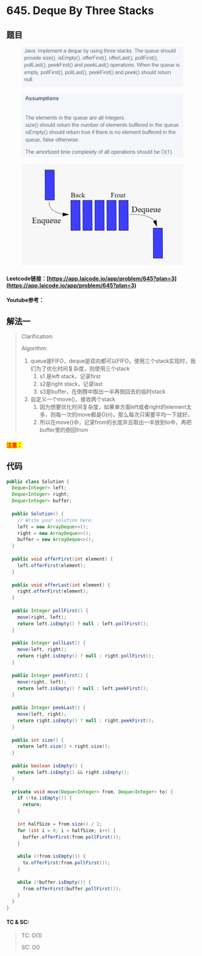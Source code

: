 # 645. Deque By Three Stacks

## 题目

<figure><img src="../../.gitbook/assets/image (87).png" alt=""><figcaption></figcaption></figure>

<figure><img src="../../.gitbook/assets/image (140).png" alt=""><figcaption></figcaption></figure>

<figure><img src="../../.gitbook/assets/image (1) (3) (1).png" alt=""><figcaption></figcaption></figure>

#### Leetcode链接：[https://app.laicode.io/app/problem/645?plan=3](https://app.laicode.io/app/problem/645?plan=3)

#### Youtube参考：

## 解法一

> Clarification:&#x20;
>
> Algorithm:&#x20;
>
> 1. queue是FIFO，deque是双向都可以FIFO，使用三个stack实现时，我们为了优化时间复杂度，则使用三个stack
>    1. s1 是left stack，记录first
>    2. s2是right stack，记录last
>    3. s3是buffer，在倒腾中取出一半再倒回去的临时stack
> 2. 自定义一个move()，接收两个stack
>    1. 因为想要优化时间复杂度，如果单方面left或者right的element太多，则每一次的move都是O(n)，那么每次只需要平均一下就好。
>    2. 所以在move()中，记录from的长度并且取出一半放到to中，再把buffer里的倒回from

#### <mark style="color:red;">注意：</mark>

## 代码

```java
public class Solution {
  Deque<Integer> left;
  Deque<Integer> right;
  Deque<Integer> buffer;

  public Solution() {
    // Write your solution here.
    left = new ArrayDeque<>();
    right = new ArrayDeque<>();
    buffer = new ArrayDeque<>();
  }
  
  public void offerFirst(int element) {
    left.offerFirst(element);
  }
  
  public void offerLast(int element) {
    right.offerFirst(element);
  }
  
  public Integer pollFirst() {
    move(right, left);
    return left.isEmpty() ? null : left.pollFirst();
  }
  
  public Integer pollLast() {
    move(left, right);
    return right.isEmpty() ? null : right.pollFirst();
  }
  
  public Integer peekFirst() {
    move(right, left);
    return left.isEmpty() ? null : left.peekFirst();
  }
  
  public Integer peekLast() {
    move(left, right);
    return right.isEmpty() ? null : right.peekFirst();
  }
  
  public int size() {
    return left.size() + right.size();
  }
  
  public boolean isEmpty() {
    return left.isEmpty() && right.isEmpty();
  }

  private void move(Deque<Integer> from, Deque<Integer> to) {
    if (!to.isEmpty()) {
      return;
    }

    int halfSize = from.size() / 2;
    for (int i = 0; i < halfSize; i++) {
      buffer.offerFirst(from.pollFirst());
    }

    while (!from.isEmpty()) {
      to.offerFirst(from.pollFirst());
    }

    while (!buffer.isEmpty()) {
      from.offerFirst(buffer.pollFirst());
    }
  }
}
```

#### TC & SC:&#x20;

> TC: O(1)
>
> SC: O()
